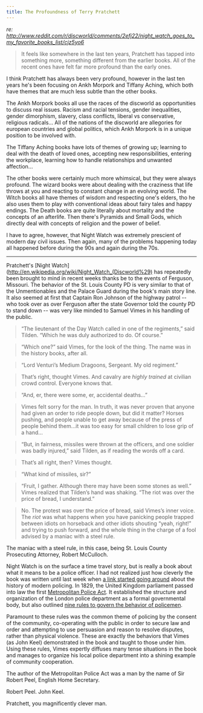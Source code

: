 ```yaml
---
title: The Profoundness of Terry Pratchett
---
```


*re: http://www.reddit.com/r/discworld/comments/2efj22/night_watch_goes_to_my_favorite_books_list/cjz5yo6*

> It feels like somewhere in the last ten years, Pratchett has tapped into something more, something different from the earlier books. All of the recent ones have felt far more profound than the early ones.

I think Pratchett has always been very profound, however in the last ten years he's been focusing on Ankh Morpork and Tiffany Aching, which both have themes that are much less subtle than the other books.

The Ankh Morpork books all use the races of the discworld as opportunities to discuss real issues. Racism and racial tensions, gender inequalities, gender dimorphism, slavery, class conflicts, liberal vs conservative, religious radicals...  All of the nations of the discworld are allegories for european countries and global politics, which Ankh Morpork is in a unique position to be involved with.

The Tiffany Aching books have lots of themes of growing up; learning to deal with the death of loved ones, accepting new responsibilities, entering the workplace, learning how to handle relationships and unwanted affection...

The other books were certainly much more whimsical, but they were always profound. The wizard books were about dealing with the craziness that life throws at you and reacting to constant change in an evolving world.  The Witch books all have themes of wisdom and respecting one's elders, tho he also uses them to play with conventional ideas about fairy tales and happy endings.  The Death books are quite literally about mortality and the concepts of an afterlife.  Then there's Pyramids and Small Gods, which directly deal with concepts of religion and the power of belief.

I have to agree, however, that Night Watch was extremely prescient of modern day civil issues.  Then again, many of the problems happening today all happened before during the 90s and again during the 70s.

---

Pratchett's [Night Watch](http://en.wikipedia.org/wiki/Night_Watch_(Discworld%29) has repeatedly been brought to mind in recent weeks thanks be to the events of Ferguson, Missouri. The behavior of the St. Louis County PD is very similar to that of the Unmentionables and the Palace Guard during the book's main story line.  It also seemed at first that Captain Ron Johnson of the highway patrol -- who took over as over Ferguson after the state Governor told the county PD to stand down -- was very like minded to Samuel Vimes in his handling of the public.

>“The lieutenant of the Day Watch called in one of the regiments,” said Tilden. “Which he was duly authorized to do. Of course.”

>“Which one?” said Vimes, for the look of the thing. The name was in the history books, after all.

>“Lord Venturi’s Medium Dragoons, Sergeant. My old regiment.”

>That’s right, thought Vimes. And cavalry are *highly trained* at civilian crowd control. Everyone knows that.

>“And, er, there were some, er, accidental deaths…”

>Vimes felt sorry for the man. In truth, it was never proven that anyone had given an order to ride people down, but did it matter? Horses pushing, and people unable to get away because of the press of people behind them…it was too easy for small children to lose grip of a hand…

>“But, in fairness, missiles were thrown at the officers, and one soldier was badly injured,” said Tilden, as if reading the words off a card.

>That’s all right, then? Vimes thought.

>“What kind of missiles, sir?”

>“Fruit, I gather. Although there may have been some stones as well.” Vimes realized that Tilden’s hand was shaking. “The riot was over the price of bread, I understand.”

>No. The protest was over the price of bread, said Vimes’s inner voice. The *riot* was what happens when you have panicking people trapped between idiots on horseback and other idiots shouting “yeah, right!” and trying to push forward, and the whole thing in the charge of a fool advised by a maniac with a steel rule.

The maniac with a steel rule, in this case, being St. Louis County Prosecuting Attorney, Robert McCulloch.

Night Watch is on the surface a time travel story, but is really a book about what it means to be a police officer.  I had not realized just how cleverly the book was written until last week when [a link started going around](http://kottke.org/14/08/policing-by-consent) about the history of modern policing.  In 1829, the United Kingdom parliament passed into law the first [Metropolitan Police Act](http://en.wikipedia.org/wiki/Metropolitan_Police_Act_1829).  It established the structure and organization of the London police department as a formal governmental body, but also outlined [nine rules to govern the behavior of policemen](https://www.gov.uk/government/publications/policing-by-consent).

Paramount to these rules was the common theme of policing by the consent of the community, co-operating with the public in order to secure law and order and attempting to use persuasion and reason to resolve disputes, rather than physical violence.  These are exactly the behaviors that Vimes (as John Keel) demonstrated in the book and taught to those under him.  Using these rules, Vimes expertly diffuses many tense situations in the book and manages to organize his local police department into a shining example of community cooperation.

The author of the Metropolitan Police Act was a man by the name of Sir Robert Peel, English Home Secretary.

Robert Peel.  John Keel.

Pratchett, you magnificently clever man.